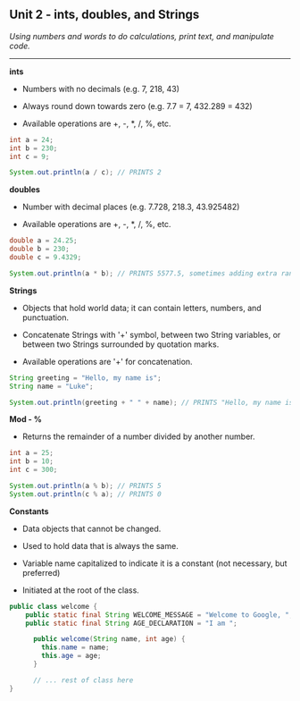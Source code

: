 ## __Unit 2 - ints, doubles, and Strings__

*Using numbers and words to do calculations, print text, and manipulate code.*

***

__ints__

- Numbers with no decimals (e.g. 7, 218, 43)

- Always round down towards zero (e.g. 7.7 = 7, 432.289 = 432)

- Available operations are +, -, *, /, %, etc.

```Java
int a = 24;
int b = 230;
int c = 9;

System.out.println(a / c); // PRINTS 2
```


__doubles__

- Number with decimal places (e.g. 7.728, 218.3, 43.925482)

- Available operations are +, -, *, /, %, etc.

```Java
double a = 24.25;
double b = 230;
double c = 9.4329;

System.out.println(a * b); // PRINTS 5577.5, sometimes adding extra random digits to end.
```

__Strings__

- Objects that hold world data; it can contain letters, numbers, and punctuation.

- Concatenate Strings with '+' symbol, between two String variables, or between two Strings surrounded by quotation marks.

- Available operations are '+' for concatenation.


```Java
String greeting = "Hello, my name is";
String name = "Luke";

System.out.println(greeting + " " + name); // PRINTS "Hello, my name is Luke"
```

__Mod - %__

- Returns the remainder of a number divided by another number.

```Java
int a = 25;
int b = 10;
int c = 300;

System.out.println(a % b); // PRINTS 5
System.out.println(c % a); // PRINTS 0
```

__Constants__

- Data objects that cannot be changed.

- Used to hold data that is always the same.

- Variable name capitalized to indicate it is a constant (not necessary, but preferred)

- Initiated at the root of the class.

```Java
public class welcome {
    public static final String WELCOME_MESSAGE = "Welcome to Google, "; // Added space for concatenation for later.
    public static final String AGE_DECLARATION = "I am ";

      public welcome(String name, int age) {
        this.name = name;
        this.age = age;
      }

      // ... rest of class here
}
```
